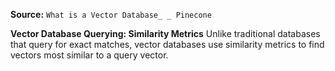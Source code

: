 **Source:** `What is a Vector Database_ _ Pinecone`

**Vector Database Querying: Similarity Metrics**
Unlike traditional databases that query for exact matches, vector databases use similarity metrics to find vectors most similar to a query vector.
